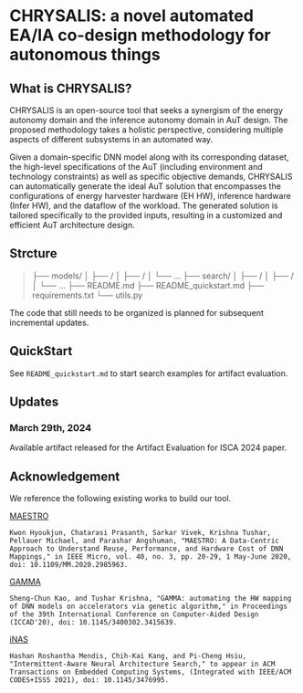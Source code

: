 # CHRYSALIS: a novel automated EA/IA co-design methodology for autonomous things

## What is CHRYSALIS?

CHRYSALIS is an open-source tool that seeks a synergism of the energy autonomy domain and the inference autonomy domain in AuT design. The proposed methodology takes a holistic perspective, considering multiple aspects of different subsystems in an automated way.

Given a domain-specific DNN model along with its corresponding dataset, the high-level specifications of the AuT (including environment and technology constraints) as well as specific
objective demands, CHRYSALIS can automatically generate the ideal AuT solution that encompasses the configurations of energy harvester hardware (EH HW), inference hardware (Infer HW), and the dataflow of the workload. The generated solution is tailored specifically to the provided inputs, resulting in a customized and efficient AuT architecture design.

## Strcture

> ├── models/
│   ├── /
│   ├── /
│   └── ...
├── search/
│   ├── /
│   ├── /
│   └── ...
├── README.md
├── README_quickstart.md
├── requirements.txt
└── utils.py



The code that still needs to be organized is planned for subsequent incremental updates.

## QuickStart

See `README_quickstart.md` to start search examples for artifact evaluation.

## Updates

### March 29th, 2024

Available artifact released for the Artifact Evaluation for ISCA 2024 paper.

## Acknowledgement

We reference the following existing works to build our tool.

[MAESTRO](https://github.com/maestro-project/maestro)

`Kwon Hyoukjun, Chatarasi Prasanth, Sarkar Vivek, Krishna Tushar, Pellauer Michael, and Parashar Angshuman, "MAESTRO: A Data-Centric Approach to Understand Reuse, Performance, and Hardware Cost of DNN Mappings," in IEEE Micro, vol. 40, no. 3, pp. 20-29, 1 May-June 2020, doi: 10.1109/MM.2020.2985963.`

[GAMMA](https://github.com/maestro-project/gamma)

`Sheng-Chun Kao, and Tushar Krishna, "GAMMA: automating the HW mapping of DNN models on accelerators via genetic algorithm," in Proceedings of the 39th International Conference on Computer-Aided Design (ICCAD'20), doi: 10.1145/3400302.3415639.`

[iNAS](https://github.com/EMCLab-Sinica/Intermittent-aware-NAS)

`Hashan Roshantha Mendis, Chih-Kai Kang, and Pi-Cheng Hsiu, "Intermittent-Aware Neural Architecture Search," to appear in ACM Transactions on Embedded Computing Systems, (Integrated with IEEE/ACM CODES+ISSS 2021), doi: 10.1145/3476995.`